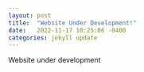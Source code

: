 ```yaml
---
layout: post
title:  "Website Under Development!"
date:   2022-11-17 10:25:06 -0400
categories: jekyll update
---
```

Website under development